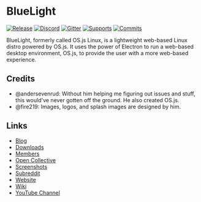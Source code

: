 # BlueLight

[![Release](https://badgen.net/github/release/BlueLightOS/bluelight)](https://github.com/BlueLightOS/bluelight/releases)
[![Discord](https://img.shields.io/discord/524748448357023745.svg?style=for-the-badge)](https://discord.gg/ABey2Xc)
[![Gitter](https://badgen.net/badge/chat/on%20gitter/cyan)](https://gitter.im/TheBlueLightOS/community?utm_source=share-link&utm_medium=link&utm_campaign=share-link)
[![Supports](https://badgen.net/badge/platform/amd64?list=1)](https://github.com/BlueLightOS/bluelight)
[![Commits](https://badgen.net/github/last-commit/BlueLightOS/bluelight)](https://github.com/BlueLightOS/bluelight/commits/master)

BlueLight, formerly called OS.js Linux, is a lightweight web-based Linux distro powered by OS.js. It uses the power of Electron to run a web-based desktop environment, OS.js, to provide the user with a more web-based experience.

## Credits
* @andersevenrud: Without him helping me figuring out issues and stuff, this would've never gotten off the ground. He also created OS.js.
* @fire219: Images, logos, and splash images are designed by him.

## Links
* [Blog](/blog)
* [Downloads](/downloads)
* [Members](/members)
* [Open Collective](https://opencollective.com/bluelight-maintainers)
* [Screenshots](https://github.com/BlueLightOS/bluelight/wiki/Screenshots)
* [Subreddit](https://www.reddit.com/r/BlueLightOS/)
* [Website](https://bluelightos.github.io/)
* [Wiki](https://github.com/BlueLightOS/bluelight/wiki/)
* [YouTube Channel](https://www.youtube.com/channel/UCzCxZJvE42B6UU6NfyCR5oQ/)

